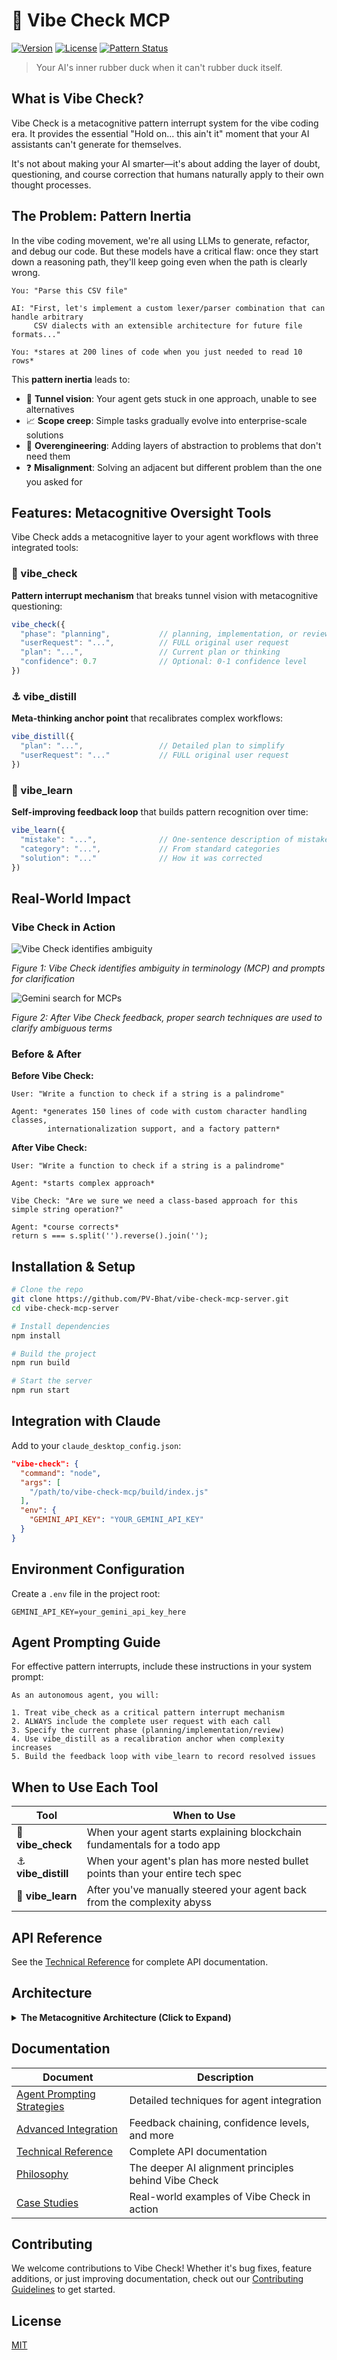 # 🧠 Vibe Check MCP

[![Version](https://img.shields.io/badge/version-0.2.0-blue)](https://github.com/PV-Bhat/vibe-check-mcp-server)
[![License](https://img.shields.io/badge/license-MIT-green)](LICENSE)
[![Pattern Status](https://img.shields.io/badge/pattern-interrupted-red)](https://github.com/PV-Bhat/vibe-check-mcp-server)

> Your AI's inner rubber duck when it can't rubber duck itself.

## What is Vibe Check?

Vibe Check is a metacognitive pattern interrupt system for the vibe coding era. It provides the essential "Hold on... this ain't it" moment that your AI assistants can't generate for themselves.

It's not about making your AI smarter—it's about adding the layer of doubt, questioning, and course correction that humans naturally apply to their own thought processes.

## The Problem: Pattern Inertia

In the vibe coding movement, we're all using LLMs to generate, refactor, and debug our code. But these models have a critical flaw: once they start down a reasoning path, they'll keep going even when the path is clearly wrong.

```
You: "Parse this CSV file"

AI: "First, let's implement a custom lexer/parser combination that can handle arbitrary 
     CSV dialects with an extensible architecture for future file formats..."

You: *stares at 200 lines of code when you just needed to read 10 rows*
```

This **pattern inertia** leads to:

- 🔄 **Tunnel vision**: Your agent gets stuck in one approach, unable to see alternatives
- 📈 **Scope creep**: Simple tasks gradually evolve into enterprise-scale solutions
- 🔌 **Overengineering**: Adding layers of abstraction to problems that don't need them
- ❓ **Misalignment**: Solving an adjacent but different problem than the one you asked for

## Features: Metacognitive Oversight Tools

Vibe Check adds a metacognitive layer to your agent workflows with three integrated tools:

### 🛑 vibe_check

**Pattern interrupt mechanism** that breaks tunnel vision with metacognitive questioning:

```javascript
vibe_check({
  "phase": "planning",           // planning, implementation, or review
  "userRequest": "...",          // FULL original user request 
  "plan": "...",                 // Current plan or thinking
  "confidence": 0.7              // Optional: 0-1 confidence level
})
```

### ⚓ vibe_distill

**Meta-thinking anchor point** that recalibrates complex workflows:

```javascript
vibe_distill({
  "plan": "...",                 // Detailed plan to simplify
  "userRequest": "..."           // FULL original user request
})
```

### 🔄 vibe_learn

**Self-improving feedback loop** that builds pattern recognition over time:

```javascript
vibe_learn({
  "mistake": "...",              // One-sentence description of mistake
  "category": "...",             // From standard categories
  "solution": "..."              // How it was corrected
})
```

## Real-World Impact

### Vibe Check in Action

![Vibe Check identifies ambiguity](https://i.postimg.cc/zDb0JXGb/vibe-check-example1.png)

*Figure 1: Vibe Check identifies ambiguity in terminology (MCP) and prompts for clarification*

![Gemini search for MCPs](https://i.postimg.cc/90yT3Hv4/vibe-check-example2.png)

*Figure 2: After Vibe Check feedback, proper search techniques are used to clarify ambiguous terms*

### Before & After

**Before Vibe Check:**
```
User: "Write a function to check if a string is a palindrome"

Agent: *generates 150 lines of code with custom character handling classes, 
        internationalization support, and a factory pattern*
```

**After Vibe Check:**
```
User: "Write a function to check if a string is a palindrome"

Agent: *starts complex approach*

Vibe Check: "Are we sure we need a class-based approach for this simple string operation?"

Agent: *course corrects*
return s === s.split('').reverse().join('');
```

## Installation & Setup

```bash
# Clone the repo
git clone https://github.com/PV-Bhat/vibe-check-mcp-server.git
cd vibe-check-mcp-server

# Install dependencies
npm install

# Build the project
npm run build

# Start the server
npm run start
```

## Integration with Claude

Add to your `claude_desktop_config.json`:

```json
"vibe-check": {
  "command": "node",
  "args": [
    "/path/to/vibe-check-mcp/build/index.js"
  ],
  "env": {
    "GEMINI_API_KEY": "YOUR_GEMINI_API_KEY"
  }
}
```

## Environment Configuration

Create a `.env` file in the project root:

```
GEMINI_API_KEY=your_gemini_api_key_here
```

## Agent Prompting Guide

For effective pattern interrupts, include these instructions in your system prompt:

```
As an autonomous agent, you will:

1. Treat vibe_check as a critical pattern interrupt mechanism
2. ALWAYS include the complete user request with each call
3. Specify the current phase (planning/implementation/review)
4. Use vibe_distill as a recalibration anchor when complexity increases
5. Build the feedback loop with vibe_learn to record resolved issues
```

## When to Use Each Tool

| Tool | When to Use |
|------|-------------|
| 🛑 **vibe_check** | When your agent starts explaining blockchain fundamentals for a todo app |
| ⚓ **vibe_distill** | When your agent's plan has more nested bullet points than your entire tech spec |
| 🔄 **vibe_learn** | After you've manually steered your agent back from the complexity abyss |

## API Reference

See the [Technical Reference](./docs/technical-reference.md) for complete API documentation.

## Architecture

<details>
<summary><b>The Metacognitive Architecture (Click to Expand)</b></summary>

Vibe Check implements a dual-layer metacognitive architecture based on recursive oversight principles. Key insights:

1. **Pattern Inertia Resistance**: LLM agents naturally demonstrate a momentum-like property in their reasoning paths, requiring external intervention to redirect.

2. **Phase-Resonant Interrupts**: Metacognitive questioning must align with the agent's current phase (planning/implementation/review) to achieve maximum corrective impact.

3. **Authority Structure Integration**: Agents must be explicitly prompted to treat external metacognitive feedback as high-priority interrupts rather than optional suggestions.

4. **Anchor Compression Mechanisms**: Complex reasoning flows must be distilled into minimal anchor chains to serve as effective recalibration points.

5. **Recursive Feedback Loops**: All observed missteps must be stored and leveraged to build longitudinal failure models that improve interrupt efficacy.

For more details on the underlying design principles, see [Philosophy](./docs/philosophy.md).
</details>

## Documentation

| Document | Description |
|----------|-------------|
| [Agent Prompting Strategies](./docs/agent-prompting.md) | Detailed techniques for agent integration |
| [Advanced Integration](./docs/advanced-integration.md) | Feedback chaining, confidence levels, and more |
| [Technical Reference](./docs/technical-reference.md) | Complete API documentation |
| [Philosophy](./docs/philosophy.md) | The deeper AI alignment principles behind Vibe Check |
| [Case Studies](./docs/case-studies.md) | Real-world examples of Vibe Check in action |

## Contributing

We welcome contributions to Vibe Check! Whether it's bug fixes, feature additions, or just improving documentation, check out our [Contributing Guidelines](./CONTRIBUTING.md) to get started.

## License

[MIT](LICENSE)
